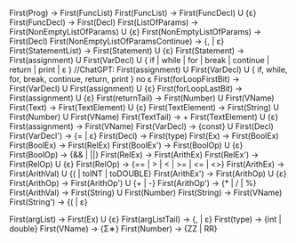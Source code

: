 First(Prog) -> First(FuncList)
First(FuncList) -> First(FuncDecl) U {ε}
First(FuncDecl) -> First(Decl)
First(ListOfParams) -> First(NonEmptyListOfParams) U {ε}
First(NonEmptyListOfParams) -> First(Decl)
First(NonEmptyListOfParamsContinue) -> {, | ε}
First(StatementList) -> First(Statement) U {ε}
First(Statement) -> First(assignment) U First(VarDecl) U { if | while | for | break | continue | return | print | ε } //ChatGPT: First(assignment) U First(VarDecl) U { if, while, for, break, continue, return, print } no ε
First(forLoopFirstBit) -> First(VarDecl) U First(assignment) U {ε}
First(forLoopLastBit) -> First(assignment) U {ε}
First(returnTail) -> First(Number) U First(VName)
First(Text) -> First(TextElement) U {ε}
First(TextElement) -> First(String) U First(Number) U First(VName)
First(TextTail) -> + First(TextElement) U {ε}
First(assignment) -> First(VName)
First(VarDecl) -> {const} U First(Decl)
First(VarDecl') -> {= | ε}
First(Decl) -> First(type)
First(Ex) -> First(BoolEx)
First(BoolEx) -> First(RelEx)
First(BoolEx') -> First(BoolOp) U {ε}
First(BoolOp) -> {&& | ||}
First(RelEx) -> First(ArithEx)
First(RelEx') -> First(RelOp) U {ε}
First(RelOp) -> {== | > | < | >= | <= | <>}
First(ArithEx) -> First(ArithVal) U {( | toINT | toDOUBLE} 
First(ArithEx') -> First(ArithOp) U {ε}
First(ArithOp) -> First(ArithOp') U {+ | -} 
First(ArithOp') -> {* | / | %}
First(ArithVal) -> First(String) U First(Number)
First(String) -> First(VName)
First(String') -> {( | ε}
<!-- First(fnCall) -> First(VName) -->
First(argList) -> First(Ex) U {ε}
First(argListTail) -> {, | ε}
First(type) -> {int | double}
First(VName) -> {Σ∗}
First(Number) -> {ZZ | RR}